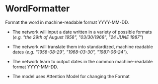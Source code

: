 # WordFormatter

Format the word in machine-readable format YYYY-MM-DD.
* The network will input a date written in a variety of possible formats (*e.g. "the 29th of August 1958", "03/30/1968", "24 JUNE 1987"*) 
* The network will translate them into standardized, machine readable dates (*e.g. "1958-08-29", "1968-03-30", "1987-06-24"*). 
* The network learn to output dates in the common machine-readable format YYYY-MM-DD. 


* The model uses Attention Model for changing the Format
